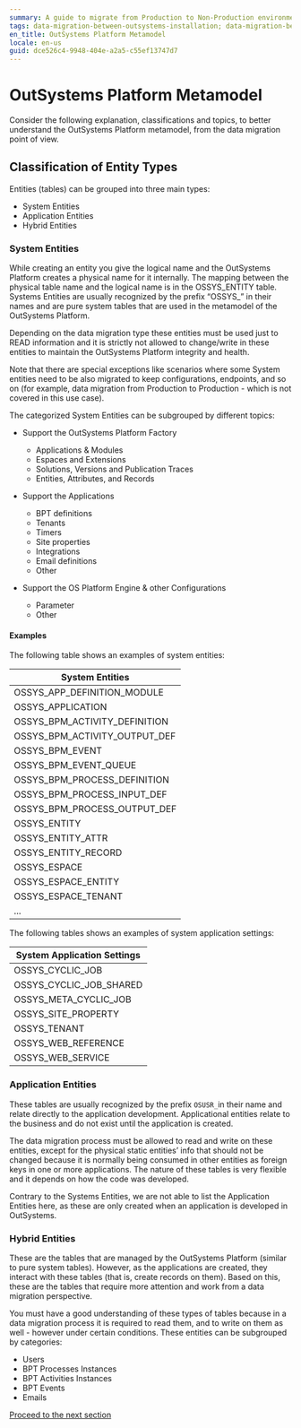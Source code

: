 ```yaml
---
summary: A guide to migrate from Production to Non-Production environments in OutSystems - Classification of Entity Types
tags: data-migration-between-outsystems-installation; data-migration-between-production-and-non-production-outsystems; entity-types-classification
en_title: OutSystems Platform Metamodel
locale: en-us
guid: dce526c4-9948-404e-a2a5-c55ef13747d7
---
```


# OutSystems Platform Metamodel

Consider the following explanation, classifications and topics, to better understand the OutSystems Platform metamodel, from the data migration point of view.

## Classification of Entity Types

Entities (tables) can be grouped into three main types:

* System Entities
* Application Entities
* Hybrid Entities

### System Entities

While creating an entity you give the logical name and the OutSystems Platform creates a physical name for it internally. The mapping between the physical table name and the logical name is in the OSSYS_ENTITY table. Systems Entities are usually recognized by the prefix “OSSYS_” in their names and are pure system tables that are used in the metamodel of the OutSystems Platform.

Depending on the data migration type these entities must be used just to READ information and it is strictly not allowed to change/write in these entities to maintain the OutSystems Platform integrity and health.

Note that there are special exceptions like scenarios where some System entities need to be also migrated to keep configurations, endpoints, and so on (for example, data migration from Production to Production - which is not covered in this use case).

The categorized System Entities can be subgrouped by different topics:

* Support the OutSystems Platform Factory
    * Applications & Modules
    * Espaces and Extensions
    * Solutions, Versions and Publication Traces
    * Entities, Attributes, and Records

*   Support the Applications
    * BPT definitions
    * Tenants
    * Timers
    * Site properties
    * Integrations
    * Email definitions
    * Other

* Support the OS Platform Engine & other Configurations
    * Parameter
    * Other

#### Examples
The following table shows an examples of system entities:

| **System Entities** |
|----------|
| OSSYS_APP_DEFINITION_MODULE |
| OSSYS_APPLICATION |
| OSSYS_BPM_ACTIVITY_DEFINITION |
| OSSYS_BPM_ACTIVITY_OUTPUT_DEF |
| OSSYS_BPM_EVENT |
| OSSYS_BPM_EVENT_QUEUE |
| OSSYS_BPM_PROCESS_DEFINITION |
| OSSYS_BPM_PROCESS_INPUT_DEF |
| OSSYS_BPM_PROCESS_OUTPUT_DEF |
| OSSYS_ENTITY |
| OSSYS_ENTITY_ATTR |
| OSSYS_ENTITY_RECORD |
| OSSYS_ESPACE |
| OSSYS_ESPACE_ENTITY |
| OSSYS_ESPACE_TENANT |
| ... |

The following tables shows an examples of system application settings:

| **System Application Settings** |
|-----------|
| OSSYS_CYCLIC_JOB |
| OSSYS_CYCLIC_JOB_SHARED |
| OSSYS_META_CYCLIC_JOB |
| OSSYS_SITE_PROPERTY |
| OSSYS_TENANT |
| OSSYS_WEB_REFERENCE |
| OSSYS_WEB_SERVICE |

### Application Entities

These tables are usually recognized by the prefix `OSUSR_`in their name and relate directly to the application development. Applicational entities relate to the business and do not exist until the application is created. 

The data migration process must be allowed to read and write on these entities, except for the physical static entities’ info that should not be changed because it is normally being consumed in other entities as foreign keys in one or more applications.
The nature of these tables is very flexible and it depends on how the code was developed.

Contrary to the Systems Entities, we are not able to list the Application Entities here, as these are only created when an application is developed in OutSystems.

### Hybrid Entities

These are the tables that are managed by the OutSystems Platform (similar to pure system tables). However, as the applications are created, they interact with these tables (that is, create records on them). Based on this, these are the tables that require more attention and work from a data migration perspective.

You must have a good understanding of these types of tables because in a data migration process it is required to read them, and to write on them as well - however under certain conditions.
These entities can be subgrouped by categories:

* Users 
* BPT Processes Instances 
* BPT Activities Instances
* BPT Events
* Emails

[Proceed to the next section](02-factory-application-modules.md)
